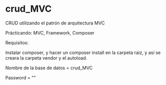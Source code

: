 # crud_MVC
CRUD utilizando el patrón de arquitectura MVC

Prácticando: MVC, Framework, Composer

Requisitos:

Instalar composer, y hacer un composer install en la carpeta raiz, y así se creara la carpeta vendor y el autoload.

Nombre de la base de datos = crud_MVC

Password = ""
